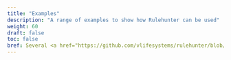```yaml
---
title: "Examples"
description: "A range of examples to show how Rulehunter can be used"
weight: 60
draft: false
toc: false
bref: Several <a href="https://github.com/vlifesystems/rulehunter/blob/master/examples/README.md">examples</a> are included with each release. Give them a go to get a feel for Rulehunter
---
```

